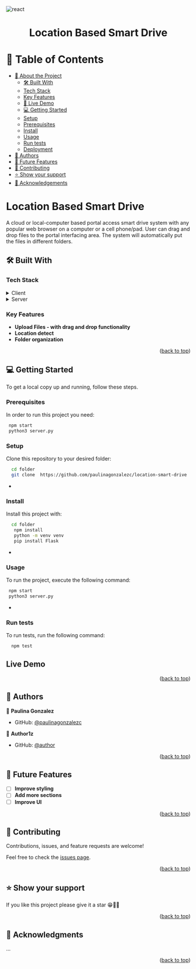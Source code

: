<img src="https://img.shields.io/badge/React-20232A?style=for-the-badge&logo=react&logoColor=61DAFB" alt="react" height="auto" />

<div align="center">
  <h1><b>Location Based Smart Drive</b></h1>
</div>

# 📗 Table of Contents

- [📖 About the Project](#about-project)
  - [🛠 Built With](#built-with)
  - [Tech Stack](#tech-stack)
  - [Key Features](#key-features)
  - [🚀 Live Demo](#live-demo)
  - [💻 Getting Started](#getting-started)
  - [Setup](#setup)
  - [Prerequisites](#prerequisites)
  - [Install](#install)
  - [Usage](#usage)
  - [Run tests](#run-tests)
  - [Deployment](#triangular_flag_on_post-deployment)
- [👥 Authors](#authors)
- [🔭 Future Features](#future-features)
- [🤝 Contributing](#contributing)
- [⭐️ Show your support](#support)
- [🙏 Acknowledgements](#acknowledgements)

# Location Based Smart Drive <a name="about-project"></a>

A cloud or local-computer based portal access smart drive system with any popular
web browser on a computer or a cell phone/pad. User can drag and drop files to the portal interfacing area. The system will automatically put the files in different folders.

## 🛠 Built With <a name="built-with"></a>

### Tech Stack <a name="tech-stack"></a>

<details>
  <summary>Client</summary>
  <ul>
    <li><a href="https://reactjs.org/">React</a></li>
  </ul>
</details>

<details>
  <summary>Server</summary>
  <ul>
    <li><a href="https://flask.palletsprojects.com/en/3.0.x/">Flask - Python</a></li>
  </ul>
</details>

### Key Features <a name="key-features"></a>

- **Upload Files - with drag and drop functionality**
- **Location detect**
- **Folder organization**

<p align="right">(<a href="#readme-top">back to top</a>)</p>

## 💻 Getting Started <a name="getting-started"></a>

To get a local copy up and running, follow these steps.

### Prerequisites

In order to run this project you need:

```sh
 npm start
 python3 server.py

```

### Setup

Clone this repository to your desired folder:

```sh
  cd folder
  git clone  https://github.com/paulinagonzalezc/location-smart-drive
```

-

### Install

Install this project with:

```sh
  cd folder
   npm install
   python -m venv venv
   pip install Flask
```

-

### Usage

To run the project, execute the following command:

```sh
 npm start
 python3 server.py
```

-

### Run tests

To run tests, run the following command:

```sh
  npm test
```

## Live Demo

<p align="right">(<a href="#readme-top">back to top</a>)</p>

## 👥 Authors <a name="authors"></a>

👤 **Paulina Gonzalez**

- GitHub: [@paulinagonzalezc](https://github.com/paulinagonzalezc)

👤 **Author1z**

- GitHub: [@author](https://github.com/author)

<p align="right">(<a href="#readme-top">back to top</a>)</p>

## 🔭 Future Features <a name="future-features"></a>

- [ ] **Improve styling**
- [ ] **Add more sections**
- [ ] **Improve UI**

<p align="right">(<a href="#readme-top">back to top</a>)</p>

## 🤝 Contributing <a name="contributing"></a>

Contributions, issues, and feature requests are welcome!

Feel free to check the [issues page](https://github.com/paulinagonzalezc/location-smart-drive/issues).

<p align="right">(<a href="#readme-top">back to top</a>)</p>

## ⭐️ Show your support <a name="support"></a>

If you like this project please give it a star 😁🌟✨

<p align="right">(<a href="#readme-top">back to top</a>)</p>

## 🙏 Acknowledgments <a name="acknowledgements"></a>

...

<p align="right">(<a href="#readme-top">back to top</a>)</p>
